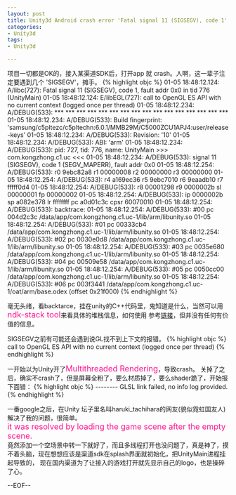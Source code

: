 ```yaml
---
layout: post
title: Unity3d Android crash error 'Fatal signal 11 (SIGSEGV), code 1'
categories:
- Unity3d
tags:
- Unity3d

---
```

项目一切都是OK的，接入某渠道SDK后，打开app 就 crash。人啊，这一辈子注定要遇到几个 'SIGSEGV'，摊手。
{% highlight objc %}
01-05 18:48:12.124: A/libc(727): Fatal signal 11 (SIGSEGV), code 1, fault addr 0x0 in tid 776 (UnityMain)
01-05 18:48:12.124: E/libEGL(727): call to OpenGL ES API with no current context (logged once per thread)
01-05 18:48:12.234: A/DEBUG(533): *** *** *** *** *** *** *** *** *** *** *** *** *** *** *** ***
01-05 18:48:12.234: A/DEBUG(533): Build fingerprint: 'samsung/c5pltezc/c5pltechn:6.0.1/MMB29M/C5000ZCU1APJ4:user/release-keys'
01-05 18:48:12.234: A/DEBUG(533): Revision: '10'
01-05 18:48:12.234: A/DEBUG(533): ABI: 'arm'
01-05 18:48:12.234: A/DEBUG(533): pid: 727, tid: 776, name: UnityMain  >>> com.kongzhong.c1.uc <<<
01-05 18:48:12.234: A/DEBUG(533): signal 11 (SIGSEGV), code 1 (SEGV_MAPERR), fault addr 0x0
01-05 18:48:12.254: A/DEBUG(533):     r0 9ebc82a8  r1 00000008  r2 00000000  r3 00000000
01-05 18:48:12.254: A/DEBUG(533):     r4 a169ec36  r5 9ebc7010  r6 9eaadb10  r7 fffff0d4
01-05 18:48:12.254: A/DEBUG(533):     r8 00001298  r9 0000002b  sl 00000001  fp 00000002
01-05 18:48:12.254: A/DEBUG(533):     ip 0000002b  sp a082e378  lr ffffffff  pc a0d01c3c  cpsr 60070010
01-05 18:48:12.254: A/DEBUG(533): backtrace:
01-05 18:48:12.254: A/DEBUG(533):     #00 pc 004d2c3c  /data/app/com.kongzhong.c1.uc-1/lib/arm/libunity.so
01-05 18:48:12.254: A/DEBUG(533):     #01 pc 00333cb4  /data/app/com.kongzhong.c1.uc-1/lib/arm/libunity.so
01-05 18:48:12.254: A/DEBUG(533):     #02 pc 0030e0d8  /data/app/com.kongzhong.c1.uc-1/lib/arm/libunity.so
01-05 18:48:12.254: A/DEBUG(533):     #03 pc 0035e680  /data/app/com.kongzhong.c1.uc-1/lib/arm/libunity.so
01-05 18:48:12.254: A/DEBUG(533):     #04 pc 00509e58  /data/app/com.kongzhong.c1.uc-1/lib/arm/libunity.so
01-05 18:48:12.254: A/DEBUG(533):     #05 pc 0050cc00  /data/app/com.kongzhong.c1.uc-1/lib/arm/libunity.so
01-05 18:48:12.254: A/DEBUG(533):     #06 pc 003f3441  /data/app/com.kongzhong.c1.uc-1/oat/arm/base.odex (offset 0x21f000)
{% endhighlight %}

毫无头绪，看backtarce，挂在unity的C++代码里，鬼知道是什么，当然可以用<font color=DeepPink size=4>ndk-stack tool</font>来看具体的堆栈信息，如何使用
参考[链接](https://yssays.wordpress.com/2011/12/27/android-ndk-stack-tool/)，但并没有任何有价值的信息。

SIGSEGV之前有可能还会遇到说GL找不到上下文的报错。
{% highlight objc %}
call to OpenGL ES API with no current context (logged once per thread)
{% endhighlight %}

一开始以为Unity开了<font color=DeepPink size=4>Multithreaded Rendering</font>，导致crash。
关掉了之后，确实不crash了，但是屏幕全粉了，要么材质掉了，要么shader跪了，开始报下面错：
{% highlight objc %}
-------- GLSL link failed, no info log provided.
{% endhighlight %}

一番google之后，在Unity 坛子里名叫haruki_tachihara的网友(貌似霓虹国友人)解决了我的问题，很简单。   
<font color=DeepPink size=4>it was resolved by loading the game scene after the empty scene.</font>   
竟然添加一个空场景中转一下就好了，而且多线程打开也没问题了，真是神了，摸不着头脑，现在想想应该是渠道sdk在splash界面就初始化，把UnityMain进程挂起导致的，
现在国内渠道为了让接入的游戏打开就先显示自己的logo，也是操碎了心。

--EOF--						